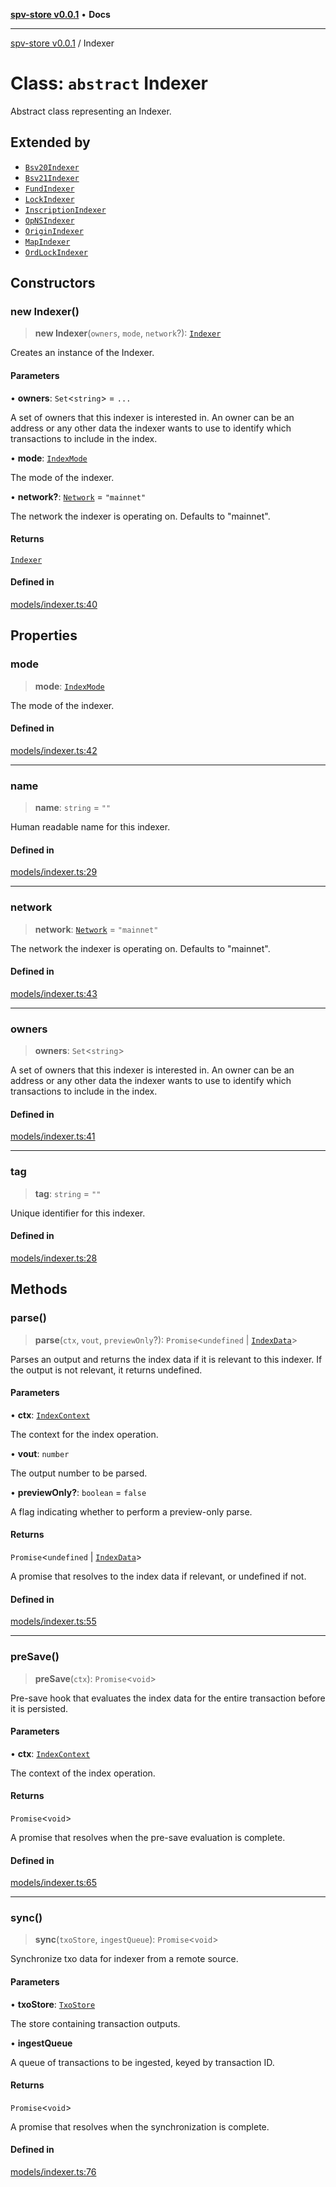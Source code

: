 [**spv-store v0.0.1**](../README.md) • **Docs**

***

[spv-store v0.0.1](../globals.md) / Indexer

# Class: `abstract` Indexer

Abstract class representing an Indexer.

## Extended by

- [`Bsv20Indexer`](Bsv20Indexer.md)
- [`Bsv21Indexer`](Bsv21Indexer.md)
- [`FundIndexer`](FundIndexer.md)
- [`LockIndexer`](LockIndexer.md)
- [`InscriptionIndexer`](InscriptionIndexer.md)
- [`OpNSIndexer`](OpNSIndexer.md)
- [`OriginIndexer`](OriginIndexer.md)
- [`MapIndexer`](MapIndexer.md)
- [`OrdLockIndexer`](OrdLockIndexer.md)

## Constructors

### new Indexer()

> **new Indexer**(`owners`, `mode`, `network`?): [`Indexer`](Indexer.md)

Creates an instance of the Indexer.

#### Parameters

• **owners**: `Set`\<`string`\> = `...`

A set of owners that this indexer is interested in. 
                An owner can be an address or any other data the indexer 
                wants to use to identify which transactions to include in the index.

• **mode**: [`IndexMode`](../enumerations/IndexMode.md)

The mode of the indexer.

• **network?**: [`Network`](../type-aliases/Network.md) = `"mainnet"`

The network the indexer is operating on. Defaults to "mainnet".

#### Returns

[`Indexer`](Indexer.md)

#### Defined in

[models/indexer.ts:40](https://github.com/shruggr/ts-casemod-spv/blob/dc142b85a7bc32ae7c572ff1fa62fa3ec80b91ea/src/models/indexer.ts#L40)

## Properties

### mode

> **mode**: [`IndexMode`](../enumerations/IndexMode.md)

The mode of the indexer.

#### Defined in

[models/indexer.ts:42](https://github.com/shruggr/ts-casemod-spv/blob/dc142b85a7bc32ae7c572ff1fa62fa3ec80b91ea/src/models/indexer.ts#L42)

***

### name

> **name**: `string` = `""`

Human readable name for this indexer.

#### Defined in

[models/indexer.ts:29](https://github.com/shruggr/ts-casemod-spv/blob/dc142b85a7bc32ae7c572ff1fa62fa3ec80b91ea/src/models/indexer.ts#L29)

***

### network

> **network**: [`Network`](../type-aliases/Network.md) = `"mainnet"`

The network the indexer is operating on. Defaults to "mainnet".

#### Defined in

[models/indexer.ts:43](https://github.com/shruggr/ts-casemod-spv/blob/dc142b85a7bc32ae7c572ff1fa62fa3ec80b91ea/src/models/indexer.ts#L43)

***

### owners

> **owners**: `Set`\<`string`\>

A set of owners that this indexer is interested in. 
                An owner can be an address or any other data the indexer 
                wants to use to identify which transactions to include in the index.

#### Defined in

[models/indexer.ts:41](https://github.com/shruggr/ts-casemod-spv/blob/dc142b85a7bc32ae7c572ff1fa62fa3ec80b91ea/src/models/indexer.ts#L41)

***

### tag

> **tag**: `string` = `""`

Unique identifier for this indexer.

#### Defined in

[models/indexer.ts:28](https://github.com/shruggr/ts-casemod-spv/blob/dc142b85a7bc32ae7c572ff1fa62fa3ec80b91ea/src/models/indexer.ts#L28)

## Methods

### parse()

> **parse**(`ctx`, `vout`, `previewOnly`?): `Promise`\<`undefined` \| [`IndexData`](IndexData.md)\>

Parses an output and returns the index data if it is relevant to this indexer.
If the output is not relevant, it returns undefined.

#### Parameters

• **ctx**: [`IndexContext`](IndexContext.md)

The context for the index operation.

• **vout**: `number`

The output number to be parsed.

• **previewOnly?**: `boolean` = `false`

A flag indicating whether to perform a preview-only parse.

#### Returns

`Promise`\<`undefined` \| [`IndexData`](IndexData.md)\>

A promise that resolves to the index data if relevant, or undefined if not.

#### Defined in

[models/indexer.ts:55](https://github.com/shruggr/ts-casemod-spv/blob/dc142b85a7bc32ae7c572ff1fa62fa3ec80b91ea/src/models/indexer.ts#L55)

***

### preSave()

> **preSave**(`ctx`): `Promise`\<`void`\>

Pre-save hook that evaluates the index data for the entire transaction before it is persisted.

#### Parameters

• **ctx**: [`IndexContext`](IndexContext.md)

The context of the index operation.

#### Returns

`Promise`\<`void`\>

A promise that resolves when the pre-save evaluation is complete.

#### Defined in

[models/indexer.ts:65](https://github.com/shruggr/ts-casemod-spv/blob/dc142b85a7bc32ae7c572ff1fa62fa3ec80b91ea/src/models/indexer.ts#L65)

***

### sync()

> **sync**(`txoStore`, `ingestQueue`): `Promise`\<`void`\>

Synchronize txo data for indexer from a remote source.

#### Parameters

• **txoStore**: [`TxoStore`](TxoStore.md)

The store containing transaction outputs.

• **ingestQueue**

A queue of transactions to be ingested, keyed by transaction ID.

#### Returns

`Promise`\<`void`\>

A promise that resolves when the synchronization is complete.

#### Defined in

[models/indexer.ts:76](https://github.com/shruggr/ts-casemod-spv/blob/dc142b85a7bc32ae7c572ff1fa62fa3ec80b91ea/src/models/indexer.ts#L76)
